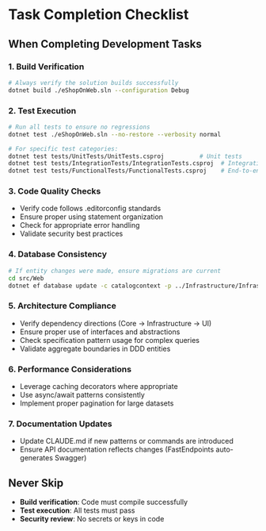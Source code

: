 # Task Completion Checklist

## When Completing Development Tasks

### 1. Build Verification
```bash
# Always verify the solution builds successfully
dotnet build ./eShopOnWeb.sln --configuration Debug
```

### 2. Test Execution
```bash
# Run all tests to ensure no regressions
dotnet test ./eShopOnWeb.sln --no-restore --verbosity normal

# For specific test categories:
dotnet test tests/UnitTests/UnitTests.csproj          # Unit tests
dotnet test tests/IntegrationTests/IntegrationTests.csproj  # Integration tests  
dotnet test tests/FunctionalTests/FunctionalTests.csproj    # End-to-end tests
```

### 3. Code Quality Checks
- Verify code follows .editorconfig standards
- Ensure proper using statement organization
- Check for appropriate error handling
- Validate security best practices

### 4. Database Consistency
```bash
# If entity changes were made, ensure migrations are current
cd src/Web
dotnet ef database update -c catalogcontext -p ../Infrastructure/Infrastructure.csproj -s Web.csproj
```

### 5. Architecture Compliance
- Verify dependency directions (Core → Infrastructure → UI)
- Ensure proper use of interfaces and abstractions
- Check specification pattern usage for complex queries
- Validate aggregate boundaries in DDD entities

### 6. Performance Considerations
- Leverage caching decorators where appropriate
- Use async/await patterns consistently
- Implement proper pagination for large datasets

### 7. Documentation Updates
- Update CLAUDE.md if new patterns or commands are introduced
- Ensure API documentation reflects changes (FastEndpoints auto-generates Swagger)

## Never Skip
- **Build verification**: Code must compile successfully
- **Test execution**: All tests must pass
- **Security review**: No secrets or keys in code